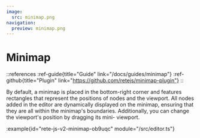 ```yaml
---
image:
  src: minimap.png
navigation:
  preview: minimap.png
---
```


# Minimap

::references
:ref-guide{title="Guide" link="/docs/guides/minimap"}
:ref-github{title="Plugin" link="https://github.com/retejs/minimap-plugin"}
::

By default, a minimap is placed in the bottom-right corner and features rectangles that represent the positions of nodes and the viewport. All nodes added in the editor are dynamically displayed on the minimap, ensuring that they are all within the minimap's boundaries. Additionally, you can change the viewport's position by dragging its mini- viewport.

:example{id="rete-js-v2-minimap-ob9uqc" module="/src/editor.ts"}
